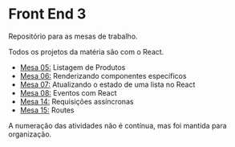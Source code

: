 <h1>Front End 3</h1>

<p>Repositório para as mesas de trabalho.</p>
<p> Todos os projetos da matéria são com o React.</p>

* <a href="https://front-end3-mesav.vercel.app/">Mesa 05:</a> Listagem de Produtos
* <a href='https://front-end3-mesavi.vercel.app/'>Mesa 06:</a> Renderizando componentes específicos
* <a href='https://front-end3-mesavii.vercel.app/'>Mesa 07:</a> Atualizando o estado de uma lista no React
* <a href='https://front-end-mesaviii.netlify.app/'>Mesa 08:</a> Eventos com React
* <a href='https://front-end-mesaxiv.netlify.app/'>Mesa 14:</a> Requisições assíncronas
* <a href='https://front-end-mesaxv.netlify.app/'>Mesa 15:</a> Routes


A numeração das atividades não é contínua, mas foi mantida para organização. 